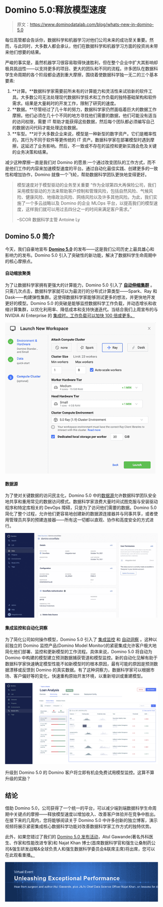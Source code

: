 # Domino 5.0:释放模型速度

> 原文：<https://www.dominodatalab.com/blog/whats-new-in-domino-5.0>

每位高管都会告诉你，数据科学和机器学习对他们公司未来的成功至关重要。然而，与此同时，大多数人都会承认，他们在数据科学和机器学习方面的投资尚未带来他们想要的结果。

严峻的事实是，虽然机器学习很容易取得快速胜利，但在整个企业中扩大其影响却极具挑战性——以支持更多的项目、更大的团队和不同的流程。许多团队在数据科学生命周期的各个阶段都会遇到重大摩擦，围绕着使数据科学独一无二的三个基本要素:

1.  **计算。**数据科学家需要前所未有的计算能力和灵活性来试验新的软件工具。大多数公司无法处理现代数据科学技术和工作负载的独特基础架构和软件需求。结果是大量耗时的开发工作，限制了研究的速度。
2.  **数据。**尽管经过了几十年的努力，数据科学家仍然面临着巨大的数据工作摩擦。他们必须在几十个不同的地方寻找他们需要的数据，他们可能没有适当的访问权限，需要 IT 帮助才能获得这些数据，然后每个团队都必须编写自己的数据访问代码才能处理这些数据。
3.  **车型。**对于大多数企业来说，模型是一种新型的数字资产。它们是概率性的，其行为不同于软件等更传统的 IT 资产。数据科学家在部署模型时遇到摩擦，这延迟了业务影响。然后，不一致或不存在的监控和更新实践会危及关键的业务决策和结果。

减少这种摩擦一直是我们对 Domino 的愿景:一个通过改变团队的工作方式，而不是他们工作的内容来加速模型速度的平台。通过自动化最佳实践、创建更多的一致性和增加协作，Domino 就像一个飞轮，帮助数据科学团队更快地变得更好。

> 模型速度对于模型驱动的业务至关重要 
> “作为全球第四大再保险公司，我们采用模型驱动的方法来帮助客户控制和管理风险，包括自然风险、气候风险、健康风险、地缘政治风险、网络风险以及许多其他风险。为此，我们实施了一个多云战略以及 Domino 的企业 MLOps 平台，以提高我们的模型速度，这样我们就可以用过去四分之一的时间来满足客户需求。”
> 
> –SCOR 数据科学主管 Antoine Ly

## Domino 5.0 简介

今天，我们自豪地宣布 [**Domino 5.0**](/resources/introducing-domino-5.0) 的发布——这是我们公司历史上最具雄心和影响力的发布。Domino 5.0 引入了突破性的新功能，解决了数据科学生命周期中的核心摩擦点。

#### 自动缩放聚类

为了让数据科学家拥有更强大的计算能力，Domino 5.0 引入了 [**自动伸缩集群**](/blog/autoscaling-compute-clusters) 。只需几次点击，数据科学家就可以为最流行的分布式计算类型——Spark、Ray 和 Dask——构建弹性集群。这使得数据科学家能够测试更多的想法，并更快地开发更好的模型。Domino 5.0 的突破是能够监控数据科学工作负载，并动态增长和收缩计算集群，以优化利用率、降低成本和支持快速迭代。当结合我们上周宣布的与 NVIDIA AI Enterprise 的 [集成时，工作负载可以加快 100 倍或更多。](https://www.dominodatalab.com/blog/domino-validated-for-nvidia-ai-enterprise)

![Autoscaling Clusters](img/f3d4132016000f4e9412764ecdd37643.png)

#### 数据源

为了使对关键数据的访问民主化，Domino 5.0 中的[数据源](/blog/data-connectors)允许数据科学团队安全地共享和重用常见的数据访问模式。数据科学家浪费大量时间试图克服与安装驱动程序和特定库相关的 DevOps 障碍，只是为了访问他们需要的数据。Domino 5.0 简化了整个过程，允许他们更容易地创建新的数据源连接器并与同事共享，或者使用管理员共享的预建连接器——所有这一切都以直观、协作和高度安全的方式进行。

![Data Sources](img/108d29ff2026ad7304a3bda646fd1a94.png)

#### 集成监控和自动化洞察

为了简化公司如何操作模型，Domino 5.0 引入了 [集成监控](/blog/integrated-model-monitoring) 和 [自动洞察](/blog/automated-model-insights) 。这种以前独立的 Domino 监控产品(Domino Model Monitor)的紧密集成允许客户极大地简化他们部署、监控和更新模型的工作流程。具体来说，Domino 5.0 将自动为 Domino 中构建的模型建立预测数据捕获管道和模型监控。新的自动化见解有助于数据科学家快速确定模型性能不如新模型时的根本原因，最有可能的原因是预测数据漂移或反馈到 Domino 的真实数据。有了这种洞察力，数据科学家可以根据市场、客户偏好等的变化，快速重构原始开发环境，以重新培训或重建模型。

![Integrated Monitoring](img/e582cc18085f07b5f72511f6df362b00.png)

升级到 Domino 5.0 的 Domino 客户将立即有机会免费试用模型监控。这算不算升级的奖励？

## 结论

借助 Domino 5.0，公司获得了一个统一的平台，可以减少端到端数据科学生命周期中关键点的摩擦——释放模型速度以增加收入、改善客户体验并在竞争中胜出。在接下来的几周内，您将能够阅读关于 Domino 5.0 中许多创新的独立博客，演示视频将展示紧密集成核心数据科学功能对改善数据科学家工作方式的独特优势。

此外，如果您错过了我们的 [Domino 5.0 发布活动](https://go.dominodatalab.com/unleashing-exceptional-performance)，Atul Gawande(著名外科医生、作家和性能改进专家)和 Najat Khan 博士(首席数据科学官和强生让桑制药公司&强生研发战略&全球负责人和强生数据科学委员会&联席主席)将出席，您可以在此观看重播[。](https://go.dominodatalab.com/unleashing-exceptional-performance)

[![Virtual Event  Unleashing Exceptional Performance  Hear from surgeon and author Atul Gawande, plus J&J's Chief Data Science  Officer Najat Khan, on lessons for driving continuous improvement when it  matters most. Watch on demand](img/e9c938f2dd70fb85700f6089cd74b3c7.png)](https://cta-redirect.hubspot.com/cta/redirect/6816846/865073e9-e27c-4a25-b7a7-1136f75553a7)